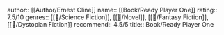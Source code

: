 author:: [[Author/Ernest Cline]]
name:: [[Book/Ready Player One]]
rating:: 7.5/10
genres:: [[📖/Science Fiction]], [[📖/Novel]], [[📖/Fantasy Fiction]], [[📖/Dystopian Fiction]]
recommend:: 4.5/5
title:: Book/Ready Player One

